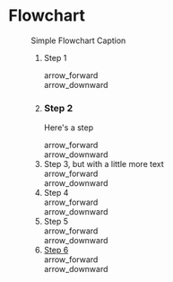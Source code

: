 # Flowchart

<figure className="simple flowchart">
  <figcaption>Simple Flowchart Caption</figcaption>

  <ol className="level-a">
    <li>
      <div className="item light-gray-bg"><p>Step 1</p></div>
      <div className="flow-right" aria-hidden="true"><span className="material-icons">arrow_forward</span></div>
      <div className="flow-down" aria-hidden="true"><span className="material-icons">arrow_downward</span></div>
    </li>
    <li>
      <div className="item light-gray-bg"><h3 className="block__title">Step 2</h3><p>Here's a step</p></div>
      <div className="flow-right" aria-hidden="true"><span className="material-icons">arrow_forward</span></div>
      <div className="flow-down" aria-hidden="true"><span className="material-icons">arrow_downward</span></div>
    </li>
    <li>
      <div className="item light-gray-bg">Step 3, but with a little more text</div>
      <div className="flow-right" aria-hidden="true"><span className="material-icons">arrow_forward</span></div>
      <div className="flow-down" aria-hidden="true"><span className="material-icons">arrow_downward</span></div>
    </li>
    <li>
      <div className="item light-gray-bg">Step 4</div>
      <div className="flow-right" aria-hidden="true"><span className="material-icons">arrow_forward</span></div>
      <div className="flow-down" aria-hidden="true"><span className="material-icons">arrow_downward</span></div>
    </li>
    <li>
      <div className="item light-gray-bg">Step 5</div>
      <div className="flow-right" aria-hidden="true"><span className="material-icons">arrow_forward</span></div>
      <div className="flow-down" aria-hidden="true"><span className="material-icons">arrow_downward</span></div>
    </li>
    <li>
      <div className="item light-gray-bg"><a href="#">Step 6</a></div>
      <div className="flow-right" aria-hidden="true"><span className="material-icons">arrow_forward</span></div>
      <div className="flow-down" aria-hidden="true"><span className="material-icons">arrow_downward</span></div>
    </li>
  </ol>
</figure>